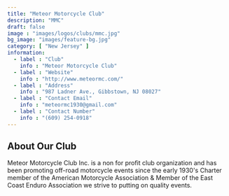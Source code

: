 ```yaml
---
title: "Meteor Motorcycle Club"
description: "MMC"
draft: false
image : "images/logos/clubs/mmc.jpg"
bg_image: "images/feature-bg.jpg"
category: [ "New Jersey" ]
information:
  - label : "Club"
    info : "Meteor Motorcycle Club"
  - label : "Website"
    info : "http://www.meteormc.com/"
  - label : "Address"
    info : "987 Ladner Ave., Gibbstown, NJ 08027"
  - label : "Contact Email"
    info : "meteormc1930@gmail.com"
  - label : "Contact Number"
    info : "(609) 254-0918"
---
```


## About Our Club

​Meteor Motorcycle Club Inc. is a non for profit club organization and has been promoting off-road motorcycle events since the early 1930's Charter member of the American Motorcycle Association & Member of the East Coast Enduro Association we strive to putting on quality events.      